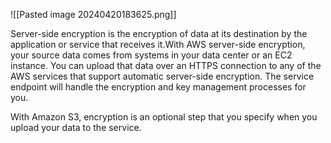 ![[Pasted image 20240420183625.png]]

Server-side encryption is the encryption of data at its destination by the application or service that receives it.With AWS server-side encryption, your source data comes from systems in your data center or an EC2 instance. You can upload that data over an HTTPS connection to any of the AWS services that support automatic server-side encryption. The service endpoint will handle the encryption and key management processes for you.

With Amazon S3, encryption is an optional step that you specify when you upload your data to the service.
